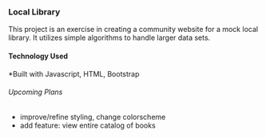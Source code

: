 ### Local Library
This project is an exercise in creating a community website for a mock local library. It utilizes simple algorithms to handle larger data sets.  

#### Technology Used
*Built with Javascript, HTML, Bootstrap

###### Upcoming Plans
 - improve/refine styling, change colorscheme
 - add feature: view entire catalog of books
